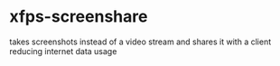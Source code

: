 # xfps-screenshare
takes screenshots instead of a video stream and shares it with a client reducing internet data usage
